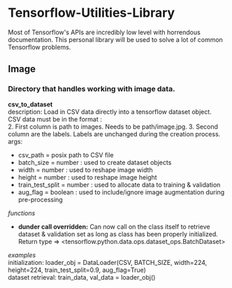 # Tensorflow-Utilities-Library
Most of Tensorflow's APIs are incredibly low level with horrendous documentation. This personal library will be used to solve a lot of common Tensorflow problems.


## Image
### Directory that handles working with image data.
**csv_to_dataset**
<br />description: Load in CSV data directly into a tensorflow dataset object. 
<br />CSV data must be in the format : <br />
2. First column is path to images. Needs to be path/image.jpg.
3. Second column are the labels. Labels are unchanged during the creation process.
<br />args:
* csv_path = posix path to CSV file
* batch_size = number : used to create dataset objects
* width = number : used to reshape image width
* height = number : used to reshape image height
* train_test_split = number : used to allocate data to training & validation
* aug_flag = boolean : used to include/ignore image augmentation during pre-processing

*functions*
<br />
* **dunder call overridden:** Can now call on the class itself to retrieve dataset & validation set as long as class has been properly initialized. Return type => <tensorflow.python.data.ops.dataset_ops.BatchDataset>

*examples*
<br />
initialization: loader_obj = DataLoader(CSV, BATCH_SIZE, width=224, height=224, train_test_split=0.9, aug_flag=True)
<br />
dataset retrieval: train_data, val_data = loader_obj()
